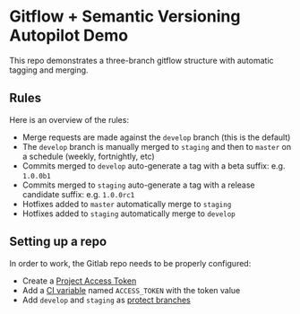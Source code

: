 
# Gitflow + Semantic Versioning Autopilot Demo

This repo demonstrates a three-branch gitflow structure with automatic tagging and merging.

## Rules

Here is an overview of the rules:

- Merge requests are made against the `develop` branch (this is the default)
- The `develop` branch is manually merged to `staging` and then to `master` on a schedule (weekly, fortnightly, etc)
- Commits merged to `develop` auto-generate a tag with a beta suffix: e.g. `1.0.0b1`
- Commits merged to `staging` auto-generate a tag with a release candidate suffix: e.g. `1.0.0rc1`
- Hotfixes added to `master` automatically merge to `staging`
- Hotfixes added to `staging` automatically merge to `develop`

## Setting up a repo

In order to work, the Gitlab repo needs to be properly configured:

- Create a [Project Access Token](https://docs.gitlab.com/ee/user/project/settings/project_access_tokens.html)
- Add a [CI variable](https://docs.gitlab.com/ee/ci/variables/#for-a-project) named `ACCESS_TOKEN` with the token value
- Add `develop` and `staging` as [protect branches](https://docs.gitlab.com/ee/user/project/protected_branches.html#add-protection-to-existing-branches)
